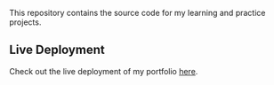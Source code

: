 

This repository contains the source code for my learning and practice projects.

## Live Deployment
Check out the live deployment of my portfolio [here](https://angietune.github.io/Projects/Portfolio/).

